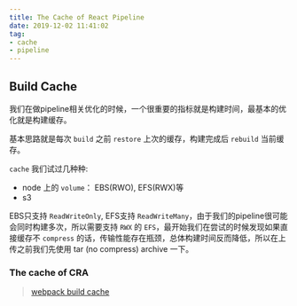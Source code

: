 ```yaml
---
title: The Cache of React Pipeline
date: 2019-12-02 11:41:02
tag:
- cache
- pipeline
---
```


## Build Cache
我们在做pipeline相关优化的时候，一个很重要的指标就是构建时间，最基本的优化就是构建缓存。

基本思路就是每次 `build` 之前 `restore` 上次的缓存，构建完成后 `rebuild` 当前缓存。

`cache` 我们试过几种种:
- node 上的 `volume`： EBS(RWO), EFS(RWX)等
- s3

EBS只支持 `ReadWriteOnly`, EFS支持 `ReadWriteMany`，由于我们的pipeline很可能会同时构建多次，所以需要支持 `RWX`  的 `EFS`，最开始我们在尝试的时候发现如果直接缓存不 `compress` 的话，传输性能存在瓶颈，总体构建时间反而降低，所以在上传之前我们先使用 tar (no compress) archive 一下。

### The cache of CRA

> [webpack build cache](https://webpack.js.org/configuration/other-options/#cache)


<!--stackedit_data:
eyJoaXN0b3J5IjpbLTE1MjI3MDAzNDJdfQ==
-->
